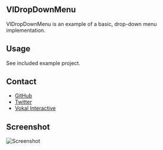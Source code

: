 ## VIDropDownMenu

VIDropDownMenu is an example of a basic, drop-down menu implementation.

## Usage

See included example project.

## Contact

- [GitHub](https://github.com/bracken-dev)
- [Twitter](https://twitter.com/brackendev)
- [Vokal Interactive](http://vokalinteractive.com/)

## Screenshot

![Screenshot](https://github.com/bracken-dev/VIDropDownMenu/raw/master/VIDropDownMenu/example.png) 	